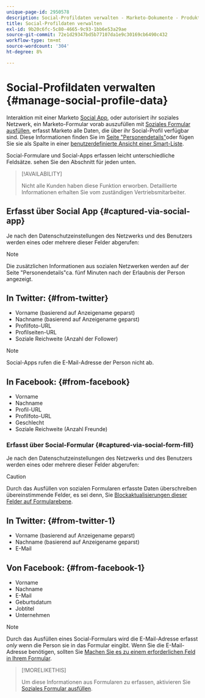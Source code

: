 ```yaml
---
unique-page-id: 2950578
description: Social-Profildaten verwalten - Marketo-Dokumente - Produktdokumentation
title: Social-Profildaten verwalten
exl-id: 9b20c6fc-5c80-4665-9c93-1bb6e53a29ae
source-git-commit: 72e1d29347bd5b77107da1e9c30169cb6490c432
workflow-type: tm+mt
source-wordcount: '304'
ht-degree: 8%

---
```


# Social-Profildaten verwalten {#manage-social-profile-data}

Interaktion mit einer Marketo [Social App](/help/marketo/product-docs/demand-generation/social/configuring-social-actions/customize-social-app-button.md), oder autorisiert ihr soziales Netzwerk, ein Marketo-Formular vorab auszufüllen mit [Soziales Formular ausfüllen](/help/marketo/product-docs/demand-generation/forms/form-actions/enable-social-form-fill-on-a-form.md), erfasst Marketo alle Daten, die über ihr Social-Profil verfügbar sind. Diese Informationen finden Sie im [Seite &quot;Personendetails&quot;](/help/marketo/product-docs/core-marketo-concepts/smart-lists-and-static-lists/managing-people-in-smart-lists/using-the-person-detail-page.md)oder fügen Sie sie als Spalte in einer [benutzerdefinierte Ansicht einer Smart-Liste](/help/marketo/product-docs/core-marketo-concepts/smart-lists-and-static-lists/using-smart-lists/create-and-change-views-for-lists-and-smart-list.md).

Social-Formulare und Social-Apps erfassen leicht unterschiedliche Feldsätze. sehen Sie den Abschnitt für jeden unten.

>[!AVAILABILITY]
>
>Nicht alle Kunden haben diese Funktion erworben. Detaillierte Informationen erhalten Sie vom zuständigen Vertriebsmitarbeiter.

## Erfasst über Social App {#captured-via-social-app}

Je nach den Datenschutzeinstellungen des Netzwerks und des Benutzers werden eines oder mehrere dieser Felder abgerufen:

>[!NOTE]
>
>Die zusätzlichen Informationen aus sozialen Netzwerken werden auf der Seite &quot;Personendetails&quot;ca. fünf Minuten nach der Erlaubnis der Person angezeigt.

## In Twitter: {#from-twitter}

* Vorname (basierend auf Anzeigename geparst)
* Nachname (basierend auf Anzeigename geparst)
* Profilfoto-URL
* Profilseiten-URL
* Soziale Reichweite (Anzahl der Follower)

>[!NOTE]
>
>Social-Apps rufen die E-Mail-Adresse der Person nicht ab.

## In Facebook: {#from-facebook}

* Vorname
* Nachname
* Profil-URL
* Profilfoto-URL
* Geschlecht
* Soziale Reichweite (Anzahl Freunde)

### Erfasst über Social-Formular {#captured-via-social-form-fill}

Je nach den Datenschutzeinstellungen des Netzwerks und des Benutzers werden eines oder mehrere dieser Felder abgerufen:

>[!CAUTION]
>
>Durch das Ausfüllen von sozialen Formularen erfasste Daten überschreiben übereinstimmende Felder, es sei denn, Sie [Blockaktualisierungen dieser Felder auf Formularebene](/help/marketo/product-docs/administration/field-management/block-updates-to-a-field.md).

## In Twitter: {#from-twitter-1}

* Vorname (basierend auf Anzeigename geparst)
* Nachname (basierend auf Anzeigename geparst)
* E-Mail

## Von Facebook: {#from-facebook-1}

* Vorname
* Nachname
* E-Mail
* Geburtsdatum
* Jobtitel
* Unternehmen

>[!NOTE]
>
>Durch das Ausfüllen eines Social-Formulars wird die E-Mail-Adresse erfasst _only_ wenn die Person sie in das Formular eingibt. Wenn Sie die E-Mail-Adresse benötigen, sollten Sie [Machen Sie es zu einem erforderlichen Feld in Ihrem Formular](/help/marketo/product-docs/demand-generation/forms/creating-a-form/make-a-form-field-required.md).

>[!MORELIKETHIS]
>
>Um diese Informationen aus Formularen zu erfassen, aktivieren Sie [Soziales Formular ausfüllen](/help/marketo/product-docs/demand-generation/forms/form-actions/enable-social-form-fill-on-a-form.md).
